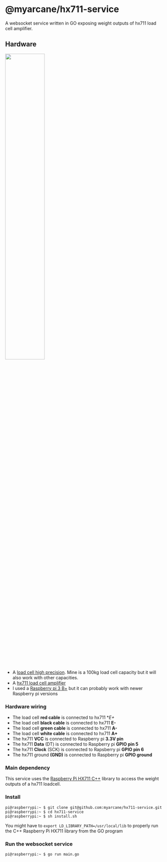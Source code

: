 # @myarcane/hx711-service

A websocket service written in GO exposing weight outputs of hx711 load cell amplifier.

## Hardware
<img src="https://github.com/myarcane/hx711-service/assets/1671293/113b589c-7e12-451d-b6d1-01a76092b357" width="50%" height="50%" />


- A [load cell high precision](https://www.amazon.ca/dp/B077YHNNCP?psc=1&ref=ppx_yo2ov_dt_b_product_details).
  Mine is a 100kg load cell capacity but it will also work with other capacities.
- A [hx711 load cell amplifier](https://www.amazon.ca/-/fr/Oiyagai-capteurs-pes%C3%A9e-double-pr%C3%A9cision/dp/B0779RZYF1/ref=sr_1_31)
- I used a [Raspberry pi 3 B+](https://www.pishop.ca/product/raspberry-pi-3-model-b-plus/) but it can probably work with newer Raspberry pi versions

### Hardware wiring
- The load cell **red cable** is connected to hx711 **E+*
- The load cell **black cable** is connected to hx711 **E-**
- The load cell **green cable** is connected to hx711 **A-**
- The load cell **white cable** is connected to hx711 **A+**
- The hx711 **VCC** is connected to Raspberry pi **3.3V pin**
- The hx711 **Data** (DT) is connected to Raspberry pi **GPIO pin 5**
- The hx711 **Clock** (SCK) is connected to Rapsberry pi **GPIO pin 6**
- The hx711 ground **(GND)** is connected to Raspberry pi **GPIO ground**

### Main dependency

This service uses the [Raspberry Pi HX711 C++](https://github.com/endail/hx711) library to access the weight outputs of a hx711 loadcell.

### Install

```console
pi@raspberrypi:~ $ git clone git@github.com:myarcane/hx711-service.git
pi@raspberrypi:~ $ cd hx711-service
pi@raspberrypi:~ $ sh install.sh
```

You might have to `export LD_LIBRARY_PATH=/usr/local/lib` to properly run the C++ Raspberry Pi HX711 library from the GO program

### Run the websocket service

```console
pi@raspberrypi:~ $ go run main.go
```
